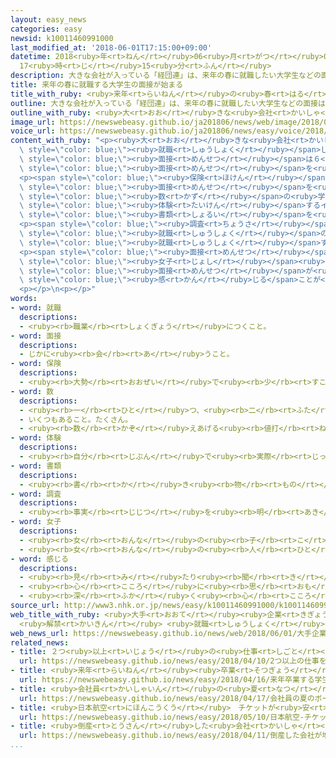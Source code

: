 ```yaml
---
layout: easy_news
categories: easy
newsid: k10011460991000
last_modified_at: '2018-06-01T17:15:00+09:00'
datetime: 2018<ruby>年<rt>ねん</rt></ruby>06<ruby>月<rt>がつ</rt></ruby>01<ruby>日<rt>にち</rt></ruby>
  17<ruby>時<rt>じ</rt></ruby>15<ruby>分<rt>ふん</rt></ruby>
description: 大きな会社が入っている「経団連」は、来年の春に就職したい大学生などの面接は６月からと決めています。
title: 来年の春に就職する大学生の面接が始まる
title_with_ruby: <ruby>来年<rt>らいねん</rt></ruby>の<ruby>春<rt>はる</rt></ruby>に<ruby>就職<rt>しゅうしょく</rt></ruby>する<ruby>大学生<rt>だいがくせい</rt></ruby>の<ruby>面接<rt>めんせつ</rt></ruby>が<ruby>始<rt>はじ</rt></ruby>まる
outline: 大きな会社が入っている「経団連」は、来年の春に就職したい大学生などの面接は６月からと決めています。
outline_with_ruby: <ruby>大<rt>おお</rt></ruby>きな<ruby>会社<rt>かいしゃ</rt></ruby>が<ruby>入<rt>はい</rt></ruby>っている「<ruby>経団連<rt>けいだんれん</rt></ruby>」は、<ruby>来年<rt>らいねん</rt></ruby>の<ruby>春<rt>はる</rt></ruby>に<ruby>就職<rt>しゅうしょく</rt></ruby>したい<ruby>大学生<rt>だいがくせい</rt></ruby>などの<ruby>面接<rt>めんせつ</rt></ruby>は６<ruby>月<rt>がつ</rt></ruby>からと<ruby>決<rt>き</rt></ruby>めています。
image_url: https://newswebeasy.github.io/ja201806/news/web/image/2018/06/01/K10011460991_1806011308_1806011313_01_03.jpg
voice_url: https://newswebeasy.github.io/ja201806/news/easy/voice/2018/06/01/k10011460991000.mp4
content_with_ruby: "<p><ruby>大<rt>おお</rt></ruby>きな<ruby>会社<rt>かいしゃ</rt></ruby>が<ruby>入<rt>はい</rt></ruby>っている「<ruby>経団連<rt>けいだんれん</rt></ruby>」は、<ruby>来年<rt>らいねん</rt></ruby>の<ruby>春<rt>はる</rt></ruby>に<span\
  \ style=\"color: blue;\"><ruby>就職<rt>しゅうしょく</rt></ruby></span>したい<ruby>大学生<rt>だいがくせい</rt></ruby>などの<span\
  \ style=\"color: blue;\"><ruby>面接<rt>めんせつ</rt></ruby></span>は６<ruby>月<rt>がつ</rt></ruby>からと<ruby>決<rt>き</rt></ruby>めています。このため、<ruby>多<rt>おお</rt></ruby>くの<ruby>会社<rt>かいしゃ</rt></ruby>が<ruby>１日<rt>ついたち</rt></ruby>から<span\
  \ style=\"color: blue;\"><ruby>面接<rt>めんせつ</rt></ruby></span>を<ruby>始<rt>はじ</rt></ruby>めました。</p>\n\
  <p><span style=\"color: blue;\"><ruby>保険<rt>ほけん</rt></ruby></span>の<ruby>会社<rt>かいしゃ</rt></ruby>の「<ruby>東京海上日動<rt>とうきょうかいじょうにちどう</rt></ruby>」は、<ruby>日本中<rt>にほんじゅう</rt></ruby>の４０の<ruby>場所<rt>ばしょ</rt></ruby>で<span\
  \ style=\"color: blue;\"><ruby>面接<rt>めんせつ</rt></ruby></span>を<ruby>始<rt>はじ</rt></ruby>めました。<ruby>最近<rt>さいきん</rt></ruby><ruby>働<rt>はたら</rt></ruby>く<ruby>人<rt>ひと</rt></ruby>が<ruby>足<rt>た</rt></ruby>りなくなっているため、<ruby>会社<rt>かいしゃ</rt></ruby>が<ruby>必要<rt>ひつよう</rt></ruby>な<span\
  \ style=\"color: blue;\"><ruby>数<rt>かず</rt></ruby></span>の<ruby>学生<rt>がくせい</rt></ruby>を<ruby>集<rt>あつ</rt></ruby>めることが<ruby>難<rt>むずか</rt></ruby>しくなっています。この<ruby>会社<rt>かいしゃ</rt></ruby>は<ruby>少<rt>すこ</rt></ruby>しでも<ruby>早<rt>はや</rt></ruby>く<ruby>学生<rt>がくせい</rt></ruby>と<ruby>会<rt>あ</rt></ruby>うために、<ruby>仕事<rt>しごと</rt></ruby>を<span\
  \ style=\"color: blue;\"><ruby>体験<rt>たいけん</rt></ruby></span>するインターンシップを<ruby>多<rt>おお</rt></ruby>くしたり、<ruby>学生<rt>がくせい</rt></ruby>に<ruby>早<rt>はや</rt></ruby>く<span\
  \ style=\"color: blue;\"><ruby>書類<rt>しょるい</rt></ruby></span>を<ruby>出<rt>だ</rt></ruby>してもらったりしました。</p>\n\
  <p><span style=\"color: blue;\"><ruby>調査<rt>ちょうさ</rt></ruby></span><ruby>会社<rt>がいしゃ</rt></ruby>によると、<ruby>会社<rt>かいしゃ</rt></ruby>から<span\
  \ style=\"color: blue;\"><ruby>就職<rt>しゅうしょく</rt></ruby></span>の<ruby>約束<rt>やくそく</rt></ruby>をしてもらった<ruby>学生<rt>がくせい</rt></ruby>は、５<ruby>月<rt>がつ</rt></ruby><ruby>１日<rt>ついたち</rt></ruby>までに４２．７％もいました。しかし、<ruby>約束<rt>やくそく</rt></ruby>した<ruby>会社<rt>かいしゃ</rt></ruby>に<ruby>入<rt>はい</rt></ruby>るかどうか<ruby>決<rt>き</rt></ruby>めていない<ruby>学生<rt>がくせい</rt></ruby>も<ruby>多<rt>おお</rt></ruby>くて、９０％ぐらいの<ruby>学生<rt>がくせい</rt></ruby>がまだ<span\
  \ style=\"color: blue;\"><ruby>就職<rt>しゅうしょく</rt></ruby></span>する<ruby>会社<rt>かいしゃ</rt></ruby>をさがしています。</p>\n\
  <p><span style=\"color: blue;\"><ruby>面接<rt>めんせつ</rt></ruby></span>を<ruby>受<rt>う</rt></ruby>けた<span\
  \ style=\"color: blue;\"><ruby>女子<rt>じょし</rt></ruby></span><ruby>学生<rt>がくせい</rt></ruby>は「<span\
  \ style=\"color: blue;\"><ruby>面接<rt>めんせつ</rt></ruby></span>が<ruby>始<rt>はじ</rt></ruby>まる<ruby>前<rt>まえ</rt></ruby>から、<ruby>大<rt>おお</rt></ruby>きな<ruby>会社<rt>かいしゃ</rt></ruby>が<ruby>自分<rt>じぶん</rt></ruby>に<ruby>興味<rt>きょうみ</rt></ruby>を<ruby>持<rt>も</rt></ruby>っていると<span\
  \ style=\"color: blue;\"><ruby>感<rt>かん</rt></ruby>じる</span>ことが<ruby>多<rt>おお</rt></ruby>くて、うれしく<ruby>思<rt>おも</rt></ruby>っています」と<ruby>話<rt>はな</rt></ruby>していました。</p>\n\
  <p></p>\n<p></p>"
words:
- word: 就職
  descriptions:
  - <ruby><rb>職業</rb><rt>しょくぎょう</rt></ruby>につくこと。
- word: 面接
  descriptions:
  - じかに<ruby><rb>会</rb><rt>あ</rt></ruby>うこと。
- word: 保険
  descriptions:
  - <ruby><rb>大勢</rb><rt>おおぜい</rt></ruby>で<ruby><rb>少</rb><rt>すこ</rt></ruby>しずつお<ruby><rb>金</rb><rt>かね</rt></ruby>を<ruby><rb>積</rb><rt>つ</rt></ruby>み<ruby><rb>立</rb><rt>た</rt></ruby>てておき、<ruby><rb>病気</rb><rt>びょうき</rt></ruby>や<ruby><rb>事故</rb><rt>じこ</rt></ruby>などの<ruby><rb>災難</rb><rt>さいなん</rt></ruby>にあった<ruby><rb>人</rb><rt>ひと</rt></ruby>が、<ruby><rb>決</rb><rt>き</rt></ruby>まったお<ruby><rb>金</rb><rt>かね</rt></ruby>を<ruby><rb>受</rb><rt>う</rt></ruby>け<ruby><rb>取</rb><rt>と</rt></ruby>る<ruby><rb>仕組</rb><rt>しく</rt></ruby>み。
- word: 数
  descriptions:
  - <ruby><rb>一</rb><rt>ひと</rt></ruby>つ、<ruby><rb>二</rb><rt>ふた</rt></ruby>つ、<ruby><rb>三</rb><rt>みっ</rt></ruby>つなどと<ruby><rb>数</rb><rt>かぞ</rt></ruby>えた<ruby><rb>物</rb><rt>もの</rt></ruby>の<ruby><rb>数量</rb><rt>すうりょう</rt></ruby>。すう。
  - いくつもあること。たくさん。
  - <ruby><rb>数</rb><rt>かぞ</rt></ruby>えあげる<ruby><rb>値打</rb><rt>ねう</rt></ruby>ちのあるもの。なかま。
- word: 体験
  descriptions:
  - <ruby><rb>自分</rb><rt>じぶん</rt></ruby>で<ruby><rb>実際</rb><rt>じっさい</rt></ruby>にやってみること。また、やってみたこと。
- word: 書類
  descriptions:
  - <ruby><rb>書</rb><rt>か</rt></ruby>き<ruby><rb>物</rb><rt>もの</rt></ruby>。<ruby><rb>書</rb><rt>か</rt></ruby>きつけ。<ruby><rb>文書</rb><rt>ぶんしょ</rt></ruby>。
- word: 調査
  descriptions:
  - <ruby><rb>事実</rb><rt>じじつ</rt></ruby>を<ruby><rb>明</rb><rt>あき</rt></ruby>らかにするために、<ruby><rb>調</rb><rt>しら</rt></ruby>べること。
- word: 女子
  descriptions:
  - <ruby><rb>女</rb><rt>おんな</rt></ruby>の<ruby><rb>子</rb><rt>こ</rt></ruby>。
  - <ruby><rb>女</rb><rt>おんな</rt></ruby>の<ruby><rb>人</rb><rt>ひと</rt></ruby>。<ruby><rb>女性</rb><rt>じょせい</rt></ruby>。
- word: 感じる
  descriptions:
  - <ruby><rb>見</rb><rt>み</rt></ruby>たり<ruby><rb>聞</rb><rt>き</rt></ruby>いたりさわったりして、ある<ruby><rb>感</rb><rt>かん</rt></ruby>じを<ruby><rb>体</rb><rt>からだ</rt></ruby>に<ruby><rb>受</rb><rt>う</rt></ruby>ける。
  - <ruby><rb>心</rb><rt>こころ</rt></ruby>に<ruby><rb>思</rb><rt>おも</rt></ruby>う。
  - <ruby><rb>深</rb><rt>ふか</rt></ruby>く<ruby><rb>心</rb><rt>こころ</rt></ruby>にしみる。<ruby><rb>感動</rb><rt>かんどう</rt></ruby>する。
source_url: http://www3.nhk.or.jp/news/easy/k10011460991000/k10011460991000.html
web_title_with_ruby: <ruby>大手<rt>おおて</rt></ruby><ruby>企業<rt>きぎょう</rt></ruby>の<ruby>採用<rt>さいよう</rt></ruby><ruby>面接<rt>めんせつ</rt></ruby>
  <ruby>解禁<rt>かいきん</rt></ruby> <ruby>就職<rt>しゅうしょく</rt></ruby><ruby>活動<rt>かつどう</rt></ruby><ruby>ヤマ<rt>やま</rt></ruby><ruby>場<rt>ば</rt></ruby>に
web_news_url: https://newswebeasy.github.io/news/web/2018/06/01/大手企業の採用面接-解禁-就職活動ヤマ場に
related_news:
- title: ２つ<ruby>以上<rt>いじょう</rt></ruby>の<ruby>仕事<rt>しごと</rt></ruby>をしている<ruby>人<rt>ひと</rt></ruby>が<ruby>増<rt>ふ</rt></ruby>えている
  url: https://newswebeasy.github.io/news/easy/2018/04/10/2つ以上の仕事をしている人が増えている
- title: <ruby>来年<rt>らいねん</rt></ruby><ruby>卒業<rt>そつぎょう</rt></ruby>する<ruby>学生<rt>がくせい</rt></ruby>に「コンビニのオーナーになりませんか」
  url: https://newswebeasy.github.io/news/easy/2018/04/16/来年卒業する学生にコンビニのオーナーになりませんか
- title: <ruby>会社員<rt>かいしゃいん</rt></ruby>の<ruby>夏<rt>なつ</rt></ruby>のボーナスが３<ruby>年<rt>ねん</rt></ruby><ruby>続<rt>つづ</rt></ruby>けて<ruby>増<rt>ふ</rt></ruby>えそう
  url: https://newswebeasy.github.io/news/easy/2018/04/17/会社員の夏のボーナスが3年続けて増えそう
- title: <ruby>日本航空<rt>にほんこうくう</rt></ruby>　チケットが<ruby>安<rt>やす</rt></ruby>い<ruby>飛行機<rt>ひこうき</rt></ruby>の<ruby>会社<rt>かいしゃ</rt></ruby>を<ruby>新<rt>あたら</rt></ruby>しく<ruby>作<rt>つく</rt></ruby>る
  url: https://newswebeasy.github.io/news/easy/2018/05/10/日本航空-チケットが安い飛行機の会社を新しく作る
- title: <ruby>倒産<rt>とうさん</rt></ruby>した<ruby>会社<rt>かいしゃ</rt></ruby>が<ruby>増<rt>ふ</rt></ruby>える　<ruby>働<rt>はたら</rt></ruby>く<ruby>人<rt>ひと</rt></ruby>が<ruby>足<rt>た</rt></ruby>りないことなどが<ruby>原因<rt>げんいん</rt></ruby>
  url: https://newswebeasy.github.io/news/easy/2018/04/11/倒産した会社が増える-働く人が足りないことなどが原因
...
```

